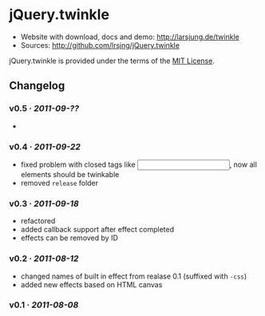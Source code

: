 # jQuery.twinkle

* Website with download, docs and demo: <http://larsjung.de/twinkle>
* Sources: <http://github.com/lrsjng/jQuery.twinkle>

jQuery.twinkle is provided under the terms of the [MIT License](http://github.com/lrsjng/jQuery.twinkle/blob/master/LICENSE.txt).  


## Changelog


### v0.5 · *2011-09-??*

* 


### v0.4 · *2011-09-22*

* fixed problem with closed tags like <input />, now all elements should be twinkable
* removed `release` folder


### v0.3 · *2011-09-18*

* refactored
* added callback support after effect completed
* effects can be removed by ID


### v0.2 · *2011-08-12*

* changed names of built in effect from realase 0.1 (suffixed with `-css`)
* added new effects based on HTML canvas


### v0.1 · *2011-08-08*

